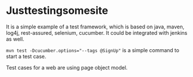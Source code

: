 # Justtestingsomesite

It is a simple example of a test framework, which is based on java, maven, log4j, rest-assured, selenium, cucumber.
It could be integrated with jenkins as well.

`mvn test -Dcucumber.options="--tags @SignUp"` is a simple command to start a test case.

Test cases for a web are using page object model.